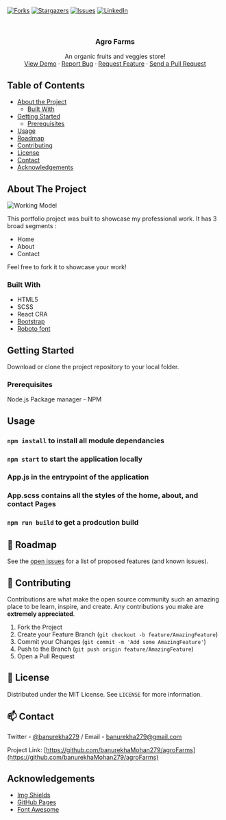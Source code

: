 [![Forks][forks-shield]][forks-url]
[![Stargazers][stars-shield]][stars-url]
[![Issues][issues-shield]][issues-url]
[![LinkedIn][linkedin-shield]][linkedin-url]

<!-- PROJECT LOGO -->
<br />
<p align="center">

  <h3 align="center">Agro Farms</h3>

  <p align="center">
    An organic fruits and veggies store!
    <br />
    <a href="https://banurekhamohan279.github.io/agroFarms/">View Demo</a>
    ·
    <a href="https://github.com/banurekhaMohan279/agroFarms/issues">Report Bug</a>
    ·
    <a href="https://github.com/banurekhaMohan279/agroFarms/issues">Request Feature</a>
    ·
    <a href="https://github.com/banurekhaMohan279/agroFarms/pulls">Send a Pull Request</a>
  </p>
</p>

<!-- TABLE OF CONTENTS -->

## Table of Contents

- [About the Project](#about-the-project)
  - [Built With](#built-with)
- [Getting Started](#getting-started)
  - [Prerequisites](#prerequisites)
    <!--* [Installation](#installation)-->
- [Usage](#usage)
- [Roadmap](#roadmap)
- [Contributing](#contributing)
- [License](#license)
- [Contact](#contact)
- [Acknowledgements](#acknowledgements)

<!-- ABOUT THE PROJECT -->

## About The Project

![Working Model](https://github.com/banurekhaMohan279/agroFarms/blob/master/workingmodel.gif)

This portfolio project was built to showcase my professional work.
It has 3 broad segments :

- Home
- About
- Contact

Feel free to fork it to showcase your work!

### Built With

- HTML5
- SCSS
- React CRA
- [Bootstrap](https://cdn.jsdelivr.net/npm/bootstrap@5.0.0-beta3/dist/css/bootstrap.min.css)
- [Roboto font](https://fonts.googleapis.com/css2?family=Roboto:wght@100;400&display=swap)

<!-- GETTING STARTED -->

## Getting Started

Download or clone the project repository to your local folder.

### Prerequisites

Node.js
Package manager - NPM

<!-- USAGE EXAMPLES -->

## Usage

### `npm install` to install all module dependancies

### `npm start` to start the application locally

### App.js in the entrypoint of the application

### App.scss contains all the styles of the home, about, and contact Pages

### `npm run build` to get a prodcution build

<!-- ROADMAP -->

## 🚧 Roadmap

See the [open issues](https://github.com/banurekhaMohan279/agroFarms/issues) for a list of proposed features (and known issues).

<!-- CONTRIBUTING -->

## 🤝 Contributing

Contributions are what make the open source community such an amazing place to be learn, inspire, and create. Any contributions you make are **extremely appreciated**.

1. Fork the Project
2. Create your Feature Branch (`git checkout -b feature/AmazingFeature`)
3. Commit your Changes (`git commit -m 'Add some AmazingFeature'`)
4. Push to the Branch (`git push origin feature/AmazingFeature`)
5. Open a Pull Request

<!-- LICENSE -->

## 📝 License

Distributed under the MIT License. See `LICENSE` for more information.

<!-- CONTACT -->

## 📫 Contact

Twitter - [@banurekha279](https://twitter.com/banurekha279) / Email - <a href="mailto:banurekha279@gmail.com">banurekha279@gmail.com</a>

Project Link: [https://github.com/banurekhaMohan279/agroFarms](https://github.com/banurekhaMohan279/agroFarms)

<!-- ACKNOWLEDGEMENTS -->

## Acknowledgements

- [Img Shields](https://shields.io)
- [GitHub Pages](https://pages.github.com)
- [Font Awesome](https://fontawesome.com)

<!-- MARKDOWN LINKS & IMAGES -->
<!-- https://www.markdownguide.org/basic-syntax/#reference-style-links -->

[forks-shield]: https://img.shields.io/github/forks/banurekhaMohan279/agroFarms?style=for-the-badge
[forks-url]: https://github.com/banurekhaMohan279/agroFarms/network/members
[stars-shield]: https://img.shields.io/github/stars/banurekhaMohan279/agroFarms?style=for-the-badge
[stars-url]: https://github.com/banurekhaMohan279/agroFarms/stargazers
[issues-shield]: https://img.shields.io/github/issues/banurekhaMohan279/agroFarms?style=for-the-badge
[issues-url]: https://github.com/banurekhaMohan279/agroFarms/issues
[linkedin-shield]: https://img.shields.io/badge/-LinkedIn-black.svg?style=flat-square&logo=linkedin&colorB=555
[linkedin-url]: https://www.linkedin.com/in/banurekha/
